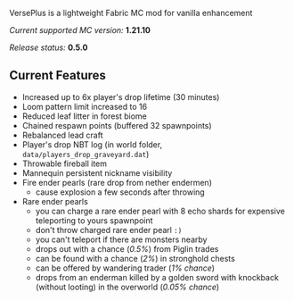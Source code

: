 VersePlus is a lightweight Fabric MC mod for vanilla enhancement

*Current supported MC version:* **1.21.10**

*Release status:* **0.5.0**

## Current Features
- Increased up to 6x player's drop lifetime (30 minutes)
- Loom pattern limit increased to 16
- Reduced leaf litter in forest biome
- Chained respawn points (buffered 32 spawnpoints)
- Rebalanced lead craft
- Player's drop NBT log (in world folder, `data/players_drop_graveyard.dat`)
- Throwable fireball item
- Mannequin persistent nickname visibility
- Fire ender pearls (rare drop from nether endermen)
  - cause explosion a few seconds after throwing
- Rare ender pearls
  - you can charge a rare ender pearl with 8 echo shards for expensive teleporting to yours spawnpoint
  - don't throw charged rare ender pearl `:)`
  - you can't teleport if there are monsters nearby
  - drops out with a chance (*0.5%*) from Piglin trades
  - can be found with a chance (*2%*) in stronghold chests
  - can be offered by wandering trader (*1% chance*)
  - drops from an enderman killed by a golden sword with knockback (without looting) in the overworld (*0.05% chance*) 
